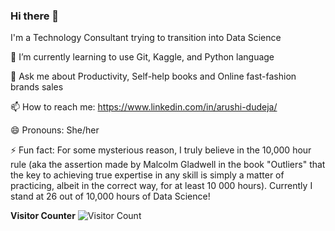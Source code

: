 ### Hi there 👋
I'm a Technology Consultant trying to transition into Data Science

🌱 I’m currently learning to use Git, Kaggle, and Python language

💬 Ask me about Productivity, Self-help books and Online fast-fashion brands sales

📫 How to reach me: https://www.linkedin.com/in/arushi-dudeja/

😄 Pronouns: She/her

⚡ Fun fact: For some mysterious reason, I truly believe in the 10,000 hour rule (aka the assertion made by Malcolm Gladwell in the book "Outliers" that the key to achieving true expertise in any skill is simply a matter of practicing, albeit in the correct way, for at least 10 000 hours). Currently I stand at 26 out of 10,000 hours of Data Science!

**Visitor Counter**
![Visitor Count](https://profile-counter.glitch.me/Arushi-Dudeja/count.svg)

<!--
**Arushi-Dudeja/Arushi-Dudeja** is a ✨ _special_ ✨ repository because its `README.md` (this file) appears on your GitHub profile.

Here are some ideas to get you started:

- 🔭 I’m currently working on ...
- 🌱 I’m currently learning ...
- 👯 I’m looking to collaborate on ...
- 🤔 I’m looking for help with ...
- 💬 Ask me about ...
- 📫 How to reach me: ...
- 😄 Pronouns: ...
- ⚡ Fun fact: ...
-->
